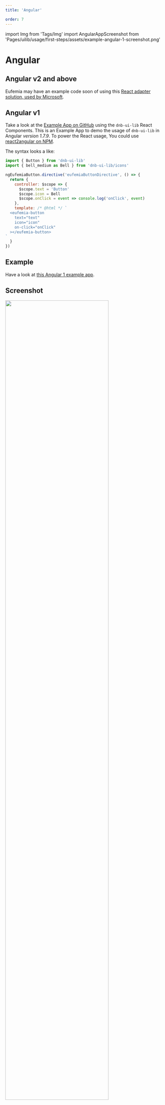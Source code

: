 ```yaml
---
title: 'Angular'

order: 7
---
```


import Img from 'Tags/Img'
import AngularAppScreenshot from 'Pages/uilib/usage/first-steps/assets/example-angular-1-screenshot.png'

# Angular

## Angular v2 and above

Eufemia may have an example code soon of using this [React adapter solution, used by Microsoft](https://microsoft.github.io/angular-react/).

## Angular v1

Take a look at the [Example App on GitHub](https://github.com/dnbexperience/eufemia-examples/tree/master/packages/example-angular-1) using the `dnb-ui-lib` React Components.
This is an Example App to demo the usage of `dnb-ui-lib` in Angular _version 1.7.9_. To power the React usage, You could use [react2angular on NPM](https://www.npmjs.com/package/react2angular).

The syntax looks a like:

```js
import { Button } from 'dnb-ui-lib'
import { bell_medium as Bell } from 'dnb-ui-lib/icons'

ngEufemiaButton.directive('eufemiaButtonDirective', () => {
  return {
    controller: $scope => {
      $scope.text = 'Button'
      $scope.icon = Bell
      $scope.onClick = event => console.log('onClick', event)
    },
    template: /* @html */ `
  <eufemia-button
    text="text"
    icon="icon"
    on-click="onClick"
  ></eufemia-button>
`
  }
})
```

## Example

Have a look at [this Angular 1 example app](https://github.com/dnbexperience/eufemia-examples/tree/master/packages/example-angular-1).

## Screenshot

<Img src={AngularAppScreenshot} caption="Screenshot of Angular Example App" width="80%" />
